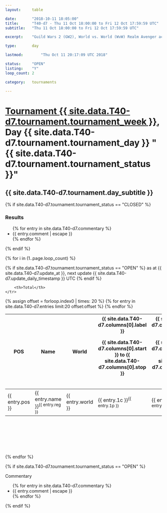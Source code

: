 ```yaml
---
layout: 	table

date: 		"2018-10-11 18:05:00"
title: 		"T40-d7 - Thu 11 Oct 18:00:00 to Fri 12 Oct 17:59:59 UTC"
subtitle: 	"Thu 11 Oct 18:00:00 to Fri 12 Oct 17:59:59 UTC"

excerpt:    "Guild Wars 2 (GW2), World vs. World (WvW) Realm Avenger achivement Tournament. \"Every Kill Counts\""

type:       day

lastmod: 		"Thu Oct 11 20:17:09 UTC 2018"

status:     "OPEN"
listing:    "Y"
loop_count: 2

category: 	tournaments

---
```

<div class="table_header">
    <h1><a href="{{ site.data.T40-d7.tournament.week_url }}">Tournament {{ site.data.T40-d7.tournament.tournament_week }}</a>, Day {{ site.data.T40-d7.tournament.tournament_day }} "{{ site.data.T40-d7.tournament.tournament_status }}"</h1>
    <h2>{{ site.data.T40-d7.tournament.day_subtitle }}</h2> 
</div>

{% if site.data.T40-d7.tournament.tournament_status == "CLOSED" %} 
<div class="commentary">
  <h3>Results</h3>
  <ul>
    {% for entry in site.data.T40-d7.commentary %}
    <li class="commentary_list">{{ entry.comment | escape }}</li>
    {% endfor %}
  </ul>
</div>
{% endif %}


{% for i in (1..page.loop_count) %}

{% if site.data.T40-d7.tournament.tournament_status == "OPEN" %} 
<span class="table_nextupdate">as at {{ site.data.T40-d7.update_at }}, next update {{ site.data.T40-d7.update_daily_timestamp }} UTC</span> 
{% endif %}

<table class="day_table">
  <colgroup>
    <col style="width:18px">
    <col style="width:55px">
    <col style="width:55px">
    <col style="width:12px">
    <col style="width:12px">
    <col style="width:12px">
    <col style="width:12px">
    <col style="width:12px">
    <col style="width:12px">
    <col style="width:12px">
    <col style="width:12px">
    <col style="width:12px">
    <col style="width:12px">
    <col style="width:12px">
    <col style="width:12px">
    <col style="width:12px">
    <col style="width:12px">
    <col style="width:12px">
    <col style="width:12px">
    <col style="width:12px">
    <col style="width:12px">
    <col style="width:12px">
    <col style="width:12px">
    <col style="width:12px">
    <col style="width:12px">
    <col style="width:12px">
    <col style="width:12px">
    <col style="width:18px">
  </colgroup>  
  <thead>
    <tr>
        <th>POS</th>
        <th class="AlignLeft">Name</th>
        <th class="AlignLeft">World</th>

<th><div class="label">{{ site.data.T40-d7.columns[0].label }}<p class="onhover">{{ site.data.T40-d7.columns[0].start }} to {{ site.data.T40-d7.columns[0].stop }}</p></div>​</th>
<th><div class="label">{{ site.data.T40-d7.columns[1].label }}<p class="onhover">{{ site.data.T40-d7.columns[1].start }} to {{ site.data.T40-d7.columns[1].stop }}</p></div>​</th>
<th><div class="label">{{ site.data.T40-d7.columns[2].label }}<p class="onhover">{{ site.data.T40-d7.columns[2].start }} to {{ site.data.T40-d7.columns[2].stop }}</p></div>​</th>
<th><div class="label">{{ site.data.T40-d7.columns[3].label }}<p class="onhover">{{ site.data.T40-d7.columns[3].start }} to {{ site.data.T40-d7.columns[3].stop }}</p></div>​</th>
<th><div class="label">{{ site.data.T40-d7.columns[4].label }}<p class="onhover">{{ site.data.T40-d7.columns[4].start }} to {{ site.data.T40-d7.columns[4].stop }}</p></div>​</th>
<th><div class="label">{{ site.data.T40-d7.columns[5].label }}<p class="onhover">{{ site.data.T40-d7.columns[5].start }} to {{ site.data.T40-d7.columns[5].stop }}</p></div>​</th>
<th><div class="label">{{ site.data.T40-d7.columns[6].label }}<p class="onhover">{{ site.data.T40-d7.columns[6].start }} to {{ site.data.T40-d7.columns[6].stop }}</p></div>​</th>
<th><div class="label">{{ site.data.T40-d7.columns[7].label }}<p class="onhover">{{ site.data.T40-d7.columns[7].start }} to {{ site.data.T40-d7.columns[7].stop }}</p></div>​</th>
<th><div class="label">{{ site.data.T40-d7.columns[8].label }}<p class="onhover">{{ site.data.T40-d7.columns[8].start }} to {{ site.data.T40-d7.columns[8].stop }}</p></div>​</th>
<th><div class="label">{{ site.data.T40-d7.columns[9].label }}<p class="onhover">{{ site.data.T40-d7.columns[9].start }} to {{ site.data.T40-d7.columns[9].stop }}</p></div>​</th>
<th><div class="label">{{ site.data.T40-d7.columns[10].label }}<p class="onhover">{{ site.data.T40-d7.columns[10].start }} to {{ site.data.T40-d7.columns[10].stop }}</p></div>​</th>

<th><div class="label">{{ site.data.T40-d7.columns[11].label }}<p class="onhover">{{ site.data.T40-d7.columns[11].start }} to {{ site.data.T40-d7.columns[11].stop }}</p></div>​</th>
<th><div class="label">{{ site.data.T40-d7.columns[12].label }}<p class="onhover">{{ site.data.T40-d7.columns[12].start }} to {{ site.data.T40-d7.columns[12].stop }}</p></div>​</th>
<th><div class="label">{{ site.data.T40-d7.columns[13].label }}<p class="onhover">{{ site.data.T40-d7.columns[13].start }} to {{ site.data.T40-d7.columns[13].stop }}</p></div>​</th>
<th><div class="label">{{ site.data.T40-d7.columns[14].label }}<p class="onhover">{{ site.data.T40-d7.columns[14].start }} to {{ site.data.T40-d7.columns[14].stop }}</p></div>​</th>
<th><div class="label">{{ site.data.T40-d7.columns[15].label }}<p class="onhover">{{ site.data.T40-d7.columns[15].start }} to {{ site.data.T40-d7.columns[15].stop }}</p></div>​</th>
<th><div class="label">{{ site.data.T40-d7.columns[16].label }}<p class="onhover">{{ site.data.T40-d7.columns[16].start }} to {{ site.data.T40-d7.columns[16].stop }}</p></div>​</th>
<th><div class="label">{{ site.data.T40-d7.columns[17].label }}<p class="onhover">{{ site.data.T40-d7.columns[17].start }} to {{ site.data.T40-d7.columns[17].stop }}</p></div>​</th>
<th><div class="label">{{ site.data.T40-d7.columns[18].label }}<p class="onhover">{{ site.data.T40-d7.columns[18].start }} to {{ site.data.T40-d7.columns[18].stop }}</p></div>​</th>
<th><div class="label">{{ site.data.T40-d7.columns[19].label }}<p class="onhover">{{ site.data.T40-d7.columns[19].start }} to {{ site.data.T40-d7.columns[19].stop }}</p></div>​</th>
<th><div class="label">{{ site.data.T40-d7.columns[20].label }}<p class="onhover">{{ site.data.T40-d7.columns[20].start }} to {{ site.data.T40-d7.columns[20].stop }}</p></div>​</th>

<th><div class="label">{{ site.data.T40-d7.columns[21].label }}<p class="onhover">{{ site.data.T40-d7.columns[21].start }} to {{ site.data.T40-d7.columns[21].stop }}</p></div>​</th>
<th><div class="label">{{ site.data.T40-d7.columns[22].label }}<p class="onhover">{{ site.data.T40-d7.columns[22].start }} to {{ site.data.T40-d7.columns[22].stop }}</p></div>​</th>
<th><div class="label">{{ site.data.T40-d7.columns[23].label }}<p class="onhover">{{ site.data.T40-d7.columns[23].start }} to {{ site.data.T40-d7.columns[23].stop }}</p></div>​</th>

        <th>Total</th>
    </tr>
  </thead>
  {% assign offset = forloop.index0 | times: 20 %}
<tbody>
{% for entry in site.data.T40-d7.entries limit:20 offset:offset %}
  <tr>
    <td class="pl{{ entry.pos }}">{{ entry.pos }}</td>
    <td class="AlignLeft">{{ entry.name }}<sup>{{ entry.reg }}</sup></td>
    <td class="AlignLeft">{{ entry.world }}</td>
    <td class="pl{{ entry.1p }}">{{ entry.1c }}<sup>{{ entry.1p }}</sup></td>
    <td class="pl{{ entry.2p }}">{{ entry.2c }}<sup>{{ entry.2p }}</sup></td>
    <td class="pl{{ entry.3p }}">{{ entry.3c }}<sup>{{ entry.3p }}</sup></td>
    <td class="pl{{ entry.4p }}">{{ entry.4c }}<sup>{{ entry.4p }}</sup></td>
    <td class="pl{{ entry.5p }}">{{ entry.5c }}<sup>{{ entry.5p }}</sup></td>
    <td class="pl{{ entry.6p }}">{{ entry.6c }}<sup>{{ entry.6p }}</sup></td>
    <td class="pl{{ entry.7p }}">{{ entry.7c }}<sup>{{ entry.7p }}</sup></td>
    <td class="pl{{ entry.8p }}">{{ entry.8c }}<sup>{{ entry.8p }}</sup></td>
    <td class="pl{{ entry.9p }}">{{ entry.9c }}<sup>{{ entry.9p }}</sup></td>
    <td class="pl{{ entry.10p }}">{{ entry.10c }}<sup>{{ entry.10p }}</sup></td>
    <td class="pl{{ entry.11p }}">{{ entry.11c }}<sup>{{ entry.11p }}</sup></td>
    <td class="pl{{ entry.12p }}">{{ entry.12c }}<sup>{{ entry.12p }}</sup></td>
    <td class="pl{{ entry.13p }}">{{ entry.13c }}<sup>{{ entry.13p }}</sup></td>
    <td class="pl{{ entry.14p }}">{{ entry.14c }}<sup>{{ entry.14p }}</sup></td>
    <td class="pl{{ entry.15p }}">{{ entry.15c }}<sup>{{ entry.15p }}</sup></td>
    <td class="pl{{ entry.16p }}">{{ entry.16c }}<sup>{{ entry.16p }}</sup></td>
    <td class="pl{{ entry.17p }}">{{ entry.17c }}<sup>{{ entry.17p }}</sup></td>
    <td class="pl{{ entry.18p }}">{{ entry.18c }}<sup>{{ entry.18p }}</sup></td>
    <td class="pl{{ entry.19p }}">{{ entry.19c }}<sup>{{ entry.19p }}</sup></td>
    <td class="pl{{ entry.20p }}">{{ entry.20c }}<sup>{{ entry.20p }}</sup></td>
    <td class="pl{{ entry.21p }}">{{ entry.21c }}<sup>{{ entry.21p }}</sup></td>
    <td class="pl{{ entry.22p }}">{{ entry.22c }}<sup>{{ entry.22p }}</sup></td>
    <td class="pl{{ entry.23p }}">{{ entry.23c }}<sup>{{ entry.23p }}</sup></td>
    <td class="pl{{ entry.24p }}">{{ entry.24c }}<sup>{{ entry.24p }}</sup></td>
    <td>{{ entry.total }}</td>
  </tr>
{% endfor %}  
</tbody>
</table>
<div class="leaderboard">
  <script async src="//pagead2.googlesyndication.com/pagead/js/adsbygoogle.js"></script>
  <!-- 728x90 -->
  <ins class="adsbygoogle"
       style="display:inline-block;width:728px;height:90px"
       data-ad-client="ca-pub-3274917281288240"
       data-ad-slot="3870538733"></ins>
  <script>
  (adsbygoogle = window.adsbygoogle || []).push({});
  </script>    
</div>
<br />
{% endfor %}

{% if site.data.T40-d7.tournament.tournament_status == "OPEN" %} 
<div class="commentary">
  <span class="commentary_title">Commentary</span>
  <ul>
    {% for entry in site.data.T40-d7.commentary %}
    <li class="commentary_list">{{ entry.comment | escape }}</li>
    {% endfor %}
  </ul>
</div>
{% endif %}


